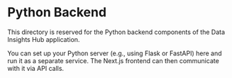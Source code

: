 # Python Backend

This directory is reserved for the Python backend components of the Data Insights Hub application.

You can set up your Python server (e.g., using Flask or FastAPI) here and run it as a separate service. The Next.js frontend can then communicate with it via API calls.
